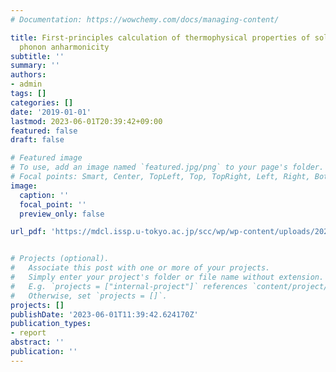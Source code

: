 ```yaml
---
# Documentation: https://wowchemy.com/docs/managing-content/

title: First-principles calculation of thermophysical properties of solids with strong
  phonon anharmonicity
subtitle: ''
summary: ''
authors:
- admin
tags: []
categories: []
date: '2019-01-01'
lastmod: 2023-06-01T20:39:42+09:00
featured: false
draft: false

# Featured image
# To use, add an image named `featured.jpg/png` to your page's folder.
# Focal points: Smart, Center, TopLeft, Top, TopRight, Left, Right, BottomLeft, Bottom, BottomRight.
image:
  caption: ''
  focal_point: ''
  preview_only: false

url_pdf: 'https://mdcl.issp.u-tokyo.ac.jp/scc/wp/wp-content/uploads/2021/07/2019_0301_invited1.pdf'


# Projects (optional).
#   Associate this post with one or more of your projects.
#   Simply enter your project's folder or file name without extension.
#   E.g. `projects = ["internal-project"]` references `content/project/deep-learning/index.md`.
#   Otherwise, set `projects = []`.
projects: []
publishDate: '2023-06-01T11:39:42.624170Z'
publication_types:
- report
abstract: ''
publication: ''
---
```

